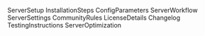 ServerSetup
InstallationSteps
ConfigParameters
ServerWorkflow
ServerSettings
CommunityRules
LicenseDetails
Changelog
TestingInstructions
ServerOptimization
